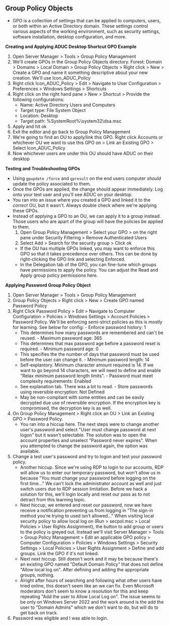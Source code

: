 ## Group Policy Objects
- GPO is a collection of settings that can be applied to computers, users, or both within an Active Directory domain. These settings control various aspects of the working environment, such as security settings, software installation, desktop configuration, and more.

**Creating and Applying ADUC Desktop Shortcut GPO Example**
 1. Open Server Manager > Tools > Group Policy Management
 2. We'll create GPOs in the Group Policy Objects directory. Forest: Domain > Domains > Local Domain > Group Policy Objects > Right click > New > Create a GPO and name it something descriptive about your new creation. We'll use Icon_ADUC_Policy
 3. Right click Icon_ADUC_Policy > Edit > Navigate to User Configuration > Preferences > Windows Settings > Shortcuts
 4. Right click on the right hand pane > New > Shortcut > Provide the following configurations:
    - Name: Active Directory Users and Computers
    - Target type: File System Object
    - Location: Desktop
    - Target path: %SystemRoot%\system32\dsa.msc
 5. Apply and hit ok
 6. Exit the editor and go back to Group Policy Management
 7. We're going to find an OU to apply/link this GPO. Right click Accounts or whichever OU we want to use this GPO on > Link an Existing GPO > Select Icon_ADUC_Policy
 8. Now whichever users are under this OU should have ADUC on their desktop

**Testing and Troubleshooting GPOs**
  - Using `gpupdate /force` and `gpresult` on the end users computer _should_ update the policy associated to them.
  - Once the GPOs are applied, the change should appear immediately. Log onto your test user and you'll see ADUC on your desktop.
  - You ran into an issue where you created a GPO and linked it to the _correct_ OU, but it wasn't. Always double check where we're applying these GPOs.
  - Instead of applying a GPO to an OU, we can apply it to a group instead. Those users who are apart of the group will have the policies be applied to them.
    1. Open Group Policy Management > Select your GPO > on the right pane under Security Filtering >  Remove Authenticated Users
    2. Select Add > Search for the security group > Click ok
    - If the OU has multiple GPOs linked, you may want to enforce this GPO so that it takes precedence over others. This can be done by right-clicking the GPO link and selecting Enforced.
    - In the Delegation tab of the GPO, you can fine-tune which groups have permissions to apply the policy. You can adjust the Read and Apply group policy permissions here.

**Applying Password Group Policy Object**
  1. Open Server Manager > Tools > Group Policy Management 
  2. Group Policy Objects > Right click > New > Create GPO named Password Policy
  3. Right Click Password Policy > Edit > Navigate to Computer Configuration > Policies > Windows Settings > Account Policies > Password Policy. We'll be enforcing semi-strict policies as this is mostly for learning. See below for config:
    - Enforce password history: 1
      - This determines how many passwords are remembered and can't be reused.
    - Maximum password age: 365
      - This determines that max password age before a password reset is required.
    - Minimum password age: 0
      - This specifies the the number of days that password must be used before the user can change it.
    - Minimum password length: 14
      - Self-explantory. Minimum character amount required is 14. If we want to go beyond 14 characters, we will need to define and enable "Relax minimum password length limits".
    - Password must meet complexity requirements: Enabled
      - See explanation tab. There was a lot to read.
    - Store passwords using reversible encryption: Not Defined
      - May be non-compliant with some entities and can be easily decrypted due use of reversible encryption. If the encryption key is compromised, the decryption key is as well.
  4. On Group Policy Management > Right click an OU > Link an Existing GPO > Password Policy.
     - You ran into a hiccup here. The next steps were to change another user's password and select "User must change password at next logon" but it wasn't selectable. The solution was to open the account properties and unselect "Password never expires". When you attempted to change the password again, the option was available.
  5. Change a test user's password and try to logon and test your password policy.
     - Another hiccup. Since we're using RDP to login to our accounts, RDP will allow us to enter our temporary password, but won't allow us in because "You must change your password before logging on the first time..." We can't lock the administrator account as well and just switch users due to RDP session limitation. Before we hack a solution for this, we'll login locally and reset our pass as to not detract from this learning topic.
     - Next hiccup, we entered and reset our password, now we have receive a notification preventing us from logging in "The sign-in method you're trying to used isn't allowed..." When visiting local security policy to allow local log on (Run > secpol.msc > Local Policies > User Rights Assignment), the button to add group or users to the policy is greyed out. Instead we'll visit Server Manager > Tools > Group Policy Management > Edit an applicable GPO policy > Computer Configuration > Policies > Windows Settings > Security Settings > Local Policies > User Rights Assignment > Define and add groups. Link the GPO if it's not linked.
      -  Next next hiccup. Still doesn't work and it may be because there's an existing GPO named "Default Domain Policy" that does not define "Allow local log on". After defining and adding the appropriate groups, nothing.
      - Alright after hours of searching and following what other users have tried online, this doesn't seem like an we can fix. Even Microsoft moderators don't seem to know a resolution for this and keep repeating "Add the user to Allow Local Log on". The issue seems to be only on Windows Server 2022 and the work around is the add the user to "Domain Admins" which we don't want to do, but will do to get back on track.
  6. Password was eligible and I was able to login.



